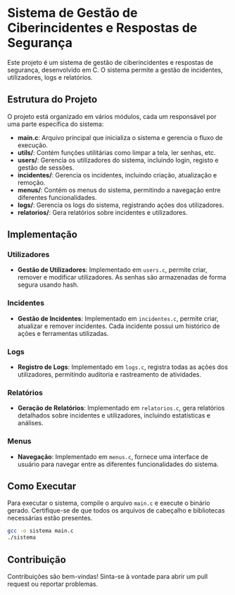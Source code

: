 # Sistema de Gestão de Ciberincidentes e Respostas de Segurança

Este projeto é um sistema de gestão de ciberincidentes e respostas de segurança, desenvolvido em C. O sistema permite a gestão de incidentes, utilizadores, logs e relatórios.

## Estrutura do Projeto

O projeto está organizado em vários módulos, cada um responsável por uma parte específica do sistema:

- **main.c**: Arquivo principal que inicializa o sistema e gerencia o fluxo de execução.
- **utils/**: Contém funções utilitárias como limpar a tela, ler senhas, etc.
- **users/**: Gerencia os utilizadores do sistema, incluindo login, registo e gestão de sessões.
- **incidentes/**: Gerencia os incidentes, incluindo criação, atualização e remoção.
- **menus/**: Contém os menus do sistema, permitindo a navegação entre diferentes funcionalidades.
- **logs/**: Gerencia os logs do sistema, registrando ações dos utilizadores.
- **relatorios/**: Gera relatórios sobre incidentes e utilizadores.

## Implementação

### Utilizadores

- **Gestão de Utilizadores**: Implementado em `users.c`, permite criar, remover e modificar utilizadores. As senhas são armazenadas de forma segura usando hash.

### Incidentes

- **Gestão de Incidentes**: Implementado em `incidentes.c`, permite criar, atualizar e remover incidentes. Cada incidente possui um histórico de ações e ferramentas utilizadas.

### Logs

- **Registro de Logs**: Implementado em `logs.c`, registra todas as ações dos utilizadores, permitindo auditoria e rastreamento de atividades.

### Relatórios

- **Geração de Relatórios**: Implementado em `relatorios.c`, gera relatórios detalhados sobre incidentes e utilizadores, incluindo estatísticas e análises.

### Menus

- **Navegação**: Implementado em `menus.c`, fornece uma interface de usuário para navegar entre as diferentes funcionalidades do sistema.

## Como Executar

Para executar o sistema, compile o arquivo `main.c` e execute o binário gerado. Certifique-se de que todos os arquivos de cabeçalho e bibliotecas necessárias estão presentes.

```bash
gcc -o sistema main.c
./sistema
```

## Contribuição

Contribuições são bem-vindas! Sinta-se à vontade para abrir um pull request ou reportar problemas.
